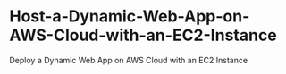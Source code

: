 # Host-a-Dynamic-Web-App-on-AWS-Cloud-with-an-EC2-Instance
Deploy a Dynamic Web App on AWS Cloud with an EC2 Instance
